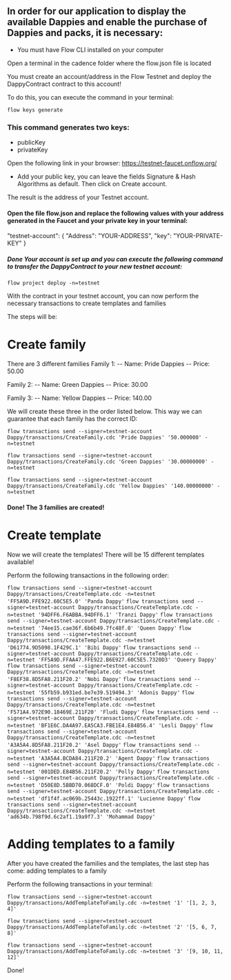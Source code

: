 ## In order for our application to display the available Dappies and enable the purchase of Dappies and packs, it is necessary:

- You must have Flow CLI installed on your computer

Open a terminal in the cadence folder where the flow.json file is located

You must create an account/address in the Flow Testnet and deploy the DappyContract contract to this account!

To do this, you can execute the command in your terminal:

`flow keys generate`

### This command generates two keys:

- publicKey 
- privateKey

Open the following link in your browser:
https://testnet-faucet.onflow.org/

- Add your public key, you can leave the fields Signature & Hash Algorithms as default.
Then click on Create account.

The result is the address of your Testnet account.

#### Open the file flow.json and replace the following values with your address generated in the Faucet and your private key in your terminal:

"testnet-account": {
"Address": "YOUR-ADDRESS",
"key": "YOUR-PRIVATE-KEY"
}

##### Done Your account is set up and you can execute the following command to transfer the DappyContract to your new testnet account:

`flow project deploy -n=testnet`

With the contract in your testnet account, you can now perform the necessary transactions to create templates and families

The steps will be:

# Create family

There are 3 different families
Family 1:
-- Name: Pride Dappies
-- Price: 50.00

Family 2:
-- Name: Green Dappies
-- Price: 30.00

Family 3:
-- Name: Yellow Dappies
-- Price: 140.00

We will create these three in the order listed below. This way we can guarantee that each family has the correct ID:

`flow transactions send --signer=testnet-account Dappy/transactions/CreateFamily.cdc 'Pride Dappies' '50.000000' -n=testnet`

`flow transactions send --signer=testnet-account Dappy/transactions/CreateFamily.cdc 'Green Dappies' '30.00000000' -n=testnet`

`flow transactions send --signer=testnet-account Dappy/transactions/CreateFamily.cdc 'Yellow Dappies' '140.00000000' -n=testnet`

#### Done! The 3 families are created!

# Create template
Now we will create the templates!
There will be 15 different templates available!

Perform the following transactions in the following order:

`flow transactions send --signer=testnet-account Dappy/transactions/CreateTemplate.cdc -n=testnet 'FF5A9D.FFE922.60C5E5.0' 'Panda Dappy'`
`flow transactions send --signer=testnet-account Dappy/transactions/CreateTemplate.cdc -n=testnet '94DFF6.F6ABBA.94DFF6.1' 'Tranzi Dappy'`
`flow transactions send --signer=testnet-account Dappy/transactions/CreateTemplate.cdc -n=testnet '74ee15.cae36f.6b6b49.7fc48f.0' 'Queen Dappy'`
`flow transactions send --signer=testnet-account Dappy/transactions/CreateTemplate.cdc -n=testnet 'D61774.9D5098.1F429C.1' 'Bibi Dappy'`
`flow transactions send --signer=testnet-account Dappy/transactions/CreateTemplate.cdc -n=testnet 'FF5A9D.FFAA47.FFE922.B6E927.60C5E5.7320D3' 'Queery Dappy'`
`flow transactions send --signer=testnet-account Dappy/transactions/CreateTemplate.cdc -n=testnet 'F8EF38.8D5FA8.211F20.2' 'Nobi Dappy'`
`flow transactions send --signer=testnet-account Dappy/transactions/CreateTemplate.cdc -n=testnet '55fb59.b931ed.be7e39.519494.3' 'Adonis Dappy'`
`flow transactions send --signer=testnet-account Dappy/transactions/CreateTemplate.cdc -n=testnet 'F571A4.972E90.18469E.211F20' 'Fludi Dappy'`
`flow transactions send --signer=testnet-account Dappy/transactions/CreateTemplate.cdc -n=testnet 'BF1E6C.DA4A97.EA5CA3.FBE1E4.E84B56.4' 'Lesli Dappy'`
`flow transactions send --signer=testnet-account Dappy/transactions/CreateTemplate.cdc -n=testnet 'A3A5A4.8D5FA8.211F20.2' 'Asel Dappy'`
`flow transactions send --signer=testnet-account Dappy/transactions/CreateTemplate.cdc -n=testnet 'A3A5A4.BCDA84.211F20.2' 'Agent Dappy'`
`flow transactions send --signer=testnet-account Dappy/transactions/CreateTemplate.cdc -n=testnet '001DED.E84B56.211F20.2' 'Polly Dappy'`
`flow transactions send --signer=testnet-account Dappy/transactions/CreateTemplate.cdc -n=testnet 'D50E8D.5BBD70.068DCF.0' 'Poldi Dappy'`
`flow transactions send --signer=testnet-account Dappy/transactions/CreateTemplate.cdc -n=testnet 'df1f4f.ac069b.25443c.1922ff.1' 'Lucienne Dappy'`
`flow transactions send --signer=testnet-account Dappy/transactions/CreateTemplate.cdc -n=testnet 'ad634b.798f9d.6c2af1.19a9f7.3' 'Mohammad Dappy'`

# Adding templates to a family
After you have created the families and the templates, the last step has come: adding templates to a family

Perform the following transactions in your terminal:

`flow transactions send --signer=testnet-account Dappy/transactions/AddTemplateToFamily.cdc -n=testnet '1' '[1, 2, 3, 4]'`

`flow transactions send --signer=testnet-account Dappy/transactions/AddTemplateToFamily.cdc -n=testnet '2' '[5, 6, 7, 8]'`

`flow transactions send --signer=testnet-account Dappy/transactions/AddTemplateToFamily.cdc -n=testnet '3' '[9, 10, 11, 12]'`

Done!